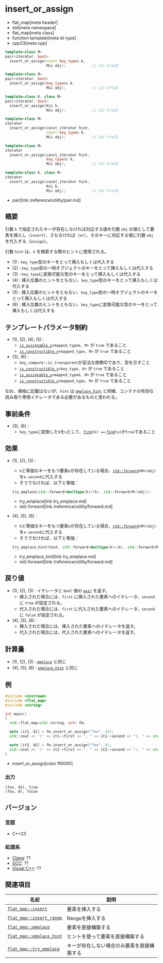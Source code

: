 # insert_or_assign
* flat_map[meta header]
* std[meta namespace]
* flat_map[meta class]
* function template[meta id-type]
* cpp23[meta cpp]

```cpp
template<class M>
pair<iterator, bool>
  insert_or_assign(const key_type& k,
                   M&& obj);            // (1) C++23

template<class M>
pair<iterator, bool>
  insert_or_assign(key_type&& k,
                   M&& obj);            // (2) C++23

template<class K, class M>
pair<iterator, bool>
  insert_or_assign(K&& k,
                   M&& obj);            // (3) C++23

template<class M>
iterator
  insert_or_assign(const_iterator hint,
                   const key_type& k,
                   M&& obj);            // (4) C++23

template<class M>
iterator
  insert_or_assign(const_iterator hint,
                   key_type&& k,
                   M&& obj);            // (5) C++23

template<class K, class M>
iterator
  insert_or_assign(const_iterator hint,
                   K&& k,
                   M&& obj);            // (6) C++23
```
* pair[link /reference/utility/pair.md]

## 概要
引数 `k` で指定されたキーが存在しなければ対応する値を引数 `obj` の値として要素を挿入し（`insert`）、さもなければ（`or`）、そのキーに対応する値に引数 `obj` を代入する（`assign`）。

引数 `hint` は、`k` を検索する際のヒントに使用される。

- (1) : `key_type`型のキーをとって挿入もしくは代入する
- (2) : `key_type`型の一時オブジェクトのキーをとって挿入もしくは代入する
- (3) : `key_type`に変換可能な型のキーをとって挿入もしくは代入する
- (4) : 挿入位置のヒントをともない、`key_type`型のキーをとって挿入もしくは代入する
- (5) : 挿入位置のヒントをともない、`key_type`型の一時オブジェクトのキーをとって挿入もしくは代入する
- (6) : 挿入位置のヒントをともない、`key_type`に変換可能な型のキーをとって挿入もしくは代入する


## テンプレートパラメータ制約
- (1), (2), (4), (5) :
    - [`is_assignable_v`](/reference/type_traits/is_assignable.md)`<mapped_type&, M>` が `true` であること
    - [`is_constructible_v`](/reference/type_traits/is_constructible.md)`<mapped_type, M>` が `true` であること
- (3), (6) :
    - `key_compare::is_transparent`が妥当な修飾IDであり、型を示すこと
    - [`is_constructible_v`](/reference/type_traits/is_constructible.md)`<key_type, K>` が `true` であること
    - [`is_assignable_v`](/reference/type_traits/is_assignable.md)`<mapped_type&, M>` が `true` であること
    - [`is_constructible_v`](/reference/type_traits/is_constructible.md)`<mapped_type, M>` が `true` であること

なお、規格に記載はないが、`hint` は [`emplace_hint`](emplace_hint.md) と同様、コンテナの有効な読み取り専用イテレータである必要があるものと思われる。


## 事前条件
- (3), (6) :
    - `key_type`に変換した`k`を`u`として、[`find`](find.md)`(k) ==` [`find`](find.md)`(u)`が`true`であること


## 効果
- (1), (2), (3) :
    - `k`と等価なキーをもつ要素`e`が存在している場合、[`std::forward`](/reference/utility/forward.md)`<M>(obj)`を`e.second`に代入する
    - そうでなければ、以下と等価：
    ```cpp
    try_emplace(std::forward<decltype(k)>(k), std::forward<M>(obj));
    ```
    * try_emplace[link try_emplace.md]
    * std::forward[link /reference/utility/forward.md]

- (4), (5), (6) :
    - `k`と等価なキーをもつ要素`e`が存在している場合、[`std::forward`](/reference/utility/forward.md)`<M>(obj)`を`e.second`に代入する
    - そうでなければ、以下と等価：
    ```cpp
    try_emplace_hint(hint, std::forward<decltype(k)>(k), std::forward<M>(obj));
    ```
    * try_emplace_hint[link try_emplace.md]
    * std::forward[link /reference/utility/forward.md]


## 戻り値
- (1), (2), (3) : イテレータと `bool` 値の [`pair`](/reference/utility/pair.md) を返す。
    - 挿入された場合には、`first` に挿入された要素へのイテレータ、`second` に `true` が設定される。
    - 代入された場合には、`first` に代入された要素へのイテレータ、`second` に `false` が設定される。
- (4), (5), (6) :
    - 挿入された場合には、挿入された要素へのイテレータを返す。
    - 代入された場合には、代入された要素へのイテレータを返す。


## 計算量
- (1), (2), (3) : [`emplace`](emplace.md) と同じ
- (4), (5), (6) : [`emplace_hint`](emplace_hint.md) と同じ


## 例
```cpp example
#include <iostream>
#include <flat_map>
#include <string>

int main()
{
  std::flat_map<std::string, int> fm;

  auto [it1, b1] = fm.insert_or_assign("foo", 42);
  std::cout << '(' << it1->first << ", " << it1->second << "), " << std::boolalpha << b1 << '\n';

  auto [it2, b2] = fm.insert_or_assign("foo", 0);
  std::cout << '(' << it2->first << ", " << it2->second << "), " << std::boolalpha << b2 << '\n';
}
```
* insert_or_assign[color ff0000]

### 出力
```
(foo, 42), true
(foo, 0), false
```

## バージョン
### 言語
- C++23

### 処理系
- [Clang](/implementation.md#clang): ??
- [GCC](/implementation.md#gcc): ??
- [Visual C++](/implementation.md#visual_cpp): ??


## 関連項目

| 名前                                           | 説明                                       |
|------------------------------------------------|--------------------------------------------|
| [`flat_map::insert`](insert.md)                | 要素を挿入する                             |
| [`flat_map::insert_range`](insert_range.md)    | Rangeを挿入する                            |
| [`flat_map::emplace`](emplace.md)              | 要素を直接構築する                         |
| [`flat_map::emplace_hint`](emplace_hint.md)    | ヒントを使って要素を直接構築する           |
| [`flat_map::try_emplace`](try_emplace.md)      | キーが存在しない場合のみ要素を直接構築する |

